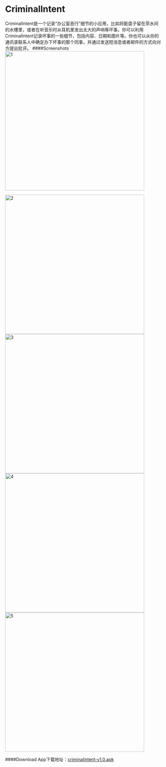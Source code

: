 CriminalIntent
========================
CriminalIntent是一个记录“办公室恶行”细节的小应用，比如将脏盘子留在茶水间的水槽里，或者在听音乐时从耳机里发出太大的声响等坏事。你可以利用CriminalIntent记录坏事的一些细节，包括内容、日期和图片等。你也可以从你的通讯录联系人中确定办下坏事的那个同事，并通过发送短消息或者邮件的方式向对方提出批评。
####Screenshots
<img src="https://raw.githubusercontent.com/shier2nd/bnr-CriminalIntent/ch17/Screenshots/1.png" width = "450" alt="1" align=center />

<img src="https://raw.githubusercontent.com/shier2nd/bnr-CriminalIntent/ch17/Screenshots/2.png" width = "450" alt="2" align=center />

<img src="https://raw.githubusercontent.com/shier2nd/bnr-CriminalIntent/ch17/Screenshots/3.png" width = "450" alt="3" align=center />

<img src="https://raw.githubusercontent.com/shier2nd/bnr-CriminalIntent/ch17/Screenshots/4.png" width = "450" alt="4" align=center />

<img src="https://raw.githubusercontent.com/shier2nd/bnr-CriminalIntent/ch17/Screenshots/5.png" width = "450" alt="5" align=center />

####Download
App下载地址：[criminalintent-v1.0.apk](https://github.com/shier2nd/bnr-CriminalIntent/releases/download/v1.0/criminalintent-v1.0.apk)
